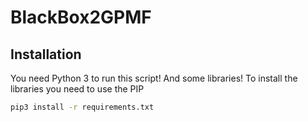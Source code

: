 # BlackBox2GPMF

## Installation

You need Python 3 to run this script! And some libraries!
To install the libraries you need to use the PIP

```bash
pip3 install -r requirements.txt 
```
